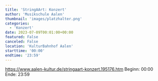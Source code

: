 ```yaml
---
title: 'StringAArt: Konzert'
author: 'Musikschule Aalen'
thumbnail: 'images/platzhalter.png'
categories:
  - 'Konzert'
date: 2023-07-09T00:01:00+00:00
featured: False
canceled: False
location: 'KulturBahnhof Aalen'
starttime: '00:00'
endtime: '23:59'
---
```

https://www.aalen-kultur.de/stringaart-konzert.195176.htm
Beginn: 00:00
 Ende: 23:59
